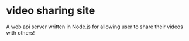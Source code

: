 # video sharing site
A web api server written in Node.js for allowing user to share their videos with others!

